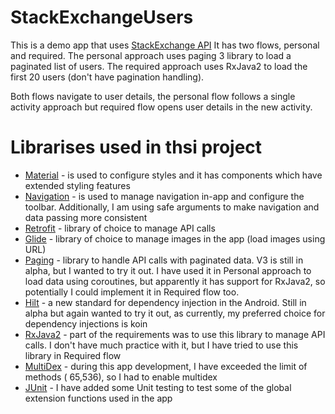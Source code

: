 # StackExchangeUsers

This is a demo app that uses [StackExchange API][0]
It has two flows, personal and required. The personal approach uses paging 3 library to load a paginated list of users. The required approach uses RxJava2 to load the first 20 users (don't have pagination handling).

Both flows navigate to user details, the personal flow follows a single activity approach but required flow opens user details in the new activity.


# Librarises used in thsi project 

- [Material][1] - is used to configure styles and it has components which have extended styling features 
- [Navigation][2] - is used to manage navigation in-app and configure the toolbar. Additionally, I am using safe arguments to make navigation and data passing more consistent 
- [Retrofit][3] - library of choice to manage API calls 
- [Glide][4] - library of choice to manage images in the app (load images using URL) 
- [Paging][5] - library to handle API calls with paginated data. V3 is still in alpha, but I wanted to try it out. I have used it in Personal approach to load data using coroutines, but apparently it has support for RxJava2, so potentially I could implement it in Required flow too. 
- [Hilt][6] - a new standard for dependency injection in the Android. Still in alpha but again wanted to try it out, as currently, my preferred choice for dependency injections is koin 
- [RxJava2][7] - part of the requirements was to use this library to manage API calls. I don't have much practice with it, but I have tried to use this library in Required flow 
- [MultiDex][8] - during this app development, I have exceeded the limit of methods ( 65,536), so I had to enable multidex
- [JUnit][9] - I have added some Unit testing to test some of the global extension functions used in the app 


[0]: https://api.stackexchange.com/docs
[1]: https://material.io/develop/android/components/
[2]: https://developer.android.com/guide/navigation
[3]: https://square.github.io/retrofit/
[4]: https://bumptech.github.io/glide/
[5]: https://developer.android.com/topic/libraries/architecture/paging/v3-overview
[6]: https://developer.android.com/training/dependency-injection/hilt-android
[7]: https://github.com/ReactiveX/RxJava  
[8]: https://developer.android.com/studio/build/multidex
[9]: https://developer.android.com/training/testing/unit-testing/local-unit-tests
